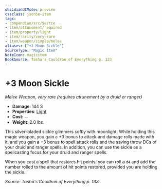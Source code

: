```yaml
---
obsidianUIMode: preview
cssclass: json5e-item
tags:
- compendium/src/5e/tce
- item/attunement/required
- item/property/light
- item/rarity/very-rare
- item/weapon/simple/melee
aliases: ["+3 Moon Sickle"]
SourceType: "Magic Item"
NoteIcon: magicitem
BookSource: Tasha's Cauldron of Everything p. 133
---
```

# +3 Moon Sickle
*Melee Weapon, very rare (requires attunement by a druid or ranger)*  

- **Damage**: 1d4 S
- **Properties**: [Light](/2-Mechanics/CLI/rules/item-properties.md#Light)
- **Cost**: ⏤
- **Weight**: 2.0 lbs.

This silver-bladed sickle glimmers softly with moonlight. While holding this magic weapon, you gain a +3 bonus to attack and damage rolls made with it, and you gain a +3 bonus to spell attack rolls and the saving throw DCs of your druid and ranger spells. In addition, you can use the sickle as a spellcasting focus for your druid and ranger spells.

When you cast a spell that restores hit points, you can roll a `d4` and add the number rolled to the amount of hit points restored, provided you are holding the sickle.

*Source: Tasha's Cauldron of Everything p. 133*